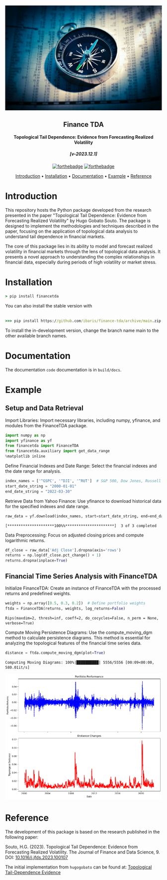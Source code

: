 <div align="center">
    <a href="https://unsplash.com/@alterego_swiss?utm_content=creditCopyText&utm_medium=referral&utm_source=unsplash">
    <p>
        <img src="./resources/logo/logo.jpg">
    </p>
</a>
<h2 align="center">Finance TDA</h4>
<h4 align="center">Topological Tail Dependence: Evidence from Forecasting Realized Volatility</h4>
<h5 align="center">[v-2023.12.1]</h5>

[![forthebadge](https://forthebadge.com/images/badges/built-with-love.svg)](https://media1.giphy.com/media/hpddP09Trx1AwSVlgm/giphy.gif?cid=ecf05e47uwg39vrpmksf5f73kcmi8iuy11r9p2l3540j8jfo&ep=v1_gifs_search&rid=giphy.gif&ct=g)
[![forthebadge](https://forthebadge.com/images/badges/built-with-grammas-recipe.svg)](https://media2.giphy.com/media/q2b0xsUuQFGHDoUVFB/giphy.gif?cid=ecf05e47fb1zlbo33kivfd73z4yzdn97ej6tagfeyacvfojo&ep=v1_gifs_search&rid=giphy.gif&ct=g)

<p align="center">
  <a href="#introduction">Introduction</a> •
  <a href="#installation">Installation</a> •
  <a href="#Documentation">Documentation</a> •
  <a href="#example">Example</a> •
  <a href="#reference">Reference</a>
</p>
</div>

# Introduction

This repository hosts the Python package developed from the research presented in the paper "Topological Tail Dependence: Evidence from Forecasting Realized Volatility" by Hugo Gobato Souto. The package is designed to implement the methodologies and techniques described in the paper, focusing on the application of topological data analysis to understand tail dependence in financial markets.

The core of this package lies in its ability to model and forecast realized volatility in financial markets through the lens of topological data analysis. It presents a novel approach to understanding the complex relationships in financial data, especially during periods of high volatility or market stress.

# Installation

```cmd
> pip install financetda
```

You can also install the stable version with

```cmd

>>> pip install https://github.com/ibaris/finance-tda/archive/main.zip

```

To install the in-development version, change the branch name main to the other available branch names.

# Documentation

The documentation `code` documentation is in `build/docs`.

# Example

## Setup and Data Retrieval

Import Libraries: Import necessary libraries, including numpy, yfinance, and modules from the FinanceTDA package.

```python
import numpy as np
import yfinance as yf
from financetda import FinanceTDA
from financetda.auxiliary import get_data_range
%matplotlib inline
```

Define Financial Indexes and Date Range: Select the financial indexes and the date range for analysis.

```python
index_names = ['^GSPC', '^DJI', '^RUT']  # S&P 500, Dow Jones, Russell 2000
start_date_string = "2000-01-01"
end_date_string = "2022-03-30"
```

Retrieve Data from Yahoo Finance: Use yfinance to download historical data for the specified indexes and date range.

```python
raw_data = yf.download(index_names, start=start_date_string, end=end_date_string)
```

```console
[*********************100%%**********************]  3 of 3 completed
```

Data Preprocessing: Focus on adjusted closing prices and compute logarithmic returns.

```python
df_close = raw_data['Adj Close'].dropna(axis='rows')
returns = np.log(df_close.pct_change() + 1)
returns.dropna(inplace=True)
```

## Financial Time Series Analysis with FinanceTDA

Initialize FinanceTDA: Create an instance of FinanceTDA with the processed returns and predefined weights.

```python
weights = np.array([0.5, 0.3, 0.2])  # Define portfolio weights
ftda = FinanceTDA(returns, weights, log_returns=False)
```

```console
Rips(maxdim=2, thresh=inf, coeff=2, do_cocycles=False, n_perm = None, verbose=True)
```

Compute Moving Persistence Diagrams: Use the compute_moving_dgm method to calculate persistence diagrams. This method is essential for analyzing the topological features of the financial time series data.

```python
distance = ftda.compute_moving_dgm(plot=True)
```

```console
Computing Moving Diagrams: 100%|██████████| 5556/5556 [00:09<00:00, 580.01it/s]
```

<img src="./resources/figure/output_1.png">

# Reference

The development of this package is based on the research published in the following paper:

Souto, H.G. (2023). Topological Tail Dependence: Evidence from Forecasting Realized Volatility. The Journal of Finance and Data Science, 9. DOI: [10.1016/j.jfds.2023.100107](https://doi.org/10.1016/j.jfds.2023.10010)

The initial implementation from `hugogobato` can be found at:
[Topological Tail-Dependence Evidence](https://github.com/hugogobato/Topological-Tail-Dependence-Evidence-from-Forecasting-Realized-Volatility?tab=readme-ov-file)
